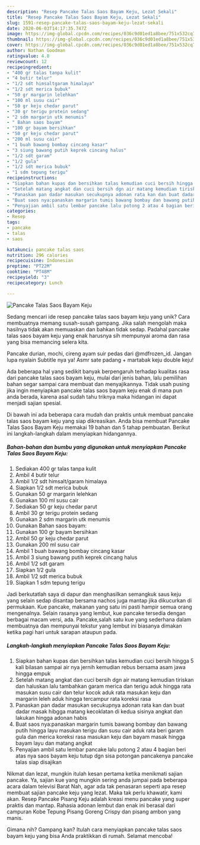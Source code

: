 ```yaml
---
description: "Resep Pancake Talas Saos Bayam Keju, Lezat Sekali"
title: "Resep Pancake Talas Saos Bayam Keju, Lezat Sekali"
slug: 1591-resep-pancake-talas-saos-bayam-keju-lezat-sekali
date: 2020-06-03T14:17:35.747Z
image: https://img-global.cpcdn.com/recipes/036c9d01ed1a8bee/751x532cq70/pancake-talas-saos-bayam-keju-foto-resep-utama.jpg
thumbnail: https://img-global.cpcdn.com/recipes/036c9d01ed1a8bee/751x532cq70/pancake-talas-saos-bayam-keju-foto-resep-utama.jpg
cover: https://img-global.cpcdn.com/recipes/036c9d01ed1a8bee/751x532cq70/pancake-talas-saos-bayam-keju-foto-resep-utama.jpg
author: Nathan Goodman
ratingvalue: 4.8
reviewcount: 12
recipeingredient:
- "400 gr talas tanpa kulit"
- "4 butir telur"
- "1/2 sdt himsaltgaram himalaya"
- "1/2 sdt merica bubuk"
- "50 gr margarin lelehkan"
- "100 ml susu cair"
- "50 gr keju chedar parut"
- "30 gr terigu protein sedang"
- "2 sdm margarin utk menumis"
- " Bahan saos bayam"
- "100 gr bayam bersihkan"
- "50 gr keju chedar parut"
- "200 ml susu cair"
- "1 buah bawang bombay cincang kasar"
- "3 siung bawang putih keprek cincang halus"
- "1/2 sdt garam"
- "1/2 gula"
- "1/2 sdt merica bubuk"
- "1 sdm tepung terigu"
recipeinstructions:
- "Siapkan bahan kupas dan bersihkan talas kemudian cuci bersih hingga 5 kali bilasan sampai air nya jernih kemudian rebus bersama asam jawa hingga empuk"
- "Setelah matang angkat dan cuci bersih dgn air matang kemudian tiriskan dan haluskan lalu tambahkan garam merica dan terigu aduk hingga rata masukan susu cair dan telur kocok aduk rata masukan keju dan margarin leleh aduk hingga tercampur rata koreksi rasa"
- "Panaskan pan dadar masukan secukupnya adonan rata kan dan buat dadar masak hibgga matang kecoklatan di kedua sisinya angkat dan lakukan hingga adonan habis"
- "Buat saos nya:panaskan margarin tumis bawang bombay dan bawang putih hingga layu masukan terigu dan susu cair aduk rata beri garam gula dan merica koreksi rasa masukan keju dan bayam masak hingga bayam layu dan matang angkat"
- "Penyajian ambil satu lembar pancake lalu potong 2 atau 4 bagian beri atas nya saos bayam keju tutup dgn sisa potongan pancakenya pancake talas siap disajikan"
categories:
- Resep
tags:
- pancake
- talas
- saos

katakunci: pancake talas saos 
nutrition: 296 calories
recipecuisine: Indonesian
preptime: "PT22M"
cooktime: "PT48M"
recipeyield: "3"
recipecategory: Lunch

---
```



![Pancake Talas Saos Bayam Keju](https://img-global.cpcdn.com/recipes/036c9d01ed1a8bee/751x532cq70/pancake-talas-saos-bayam-keju-foto-resep-utama.jpg)

Sedang mencari ide resep pancake talas saos bayam keju yang unik? Cara membuatnya memang susah-susah gampang. Jika salah mengolah maka hasilnya tidak akan memuaskan dan bahkan tidak sedap. Padahal pancake talas saos bayam keju yang enak harusnya sih mempunyai aroma dan rasa yang bisa memancing selera kita.

Pancake durian, mochi, cireng ayam suir pedas dari @mdfrozen_id. Jangan lupa nyalain Subtitle nya ya! Asmr sate padang + martabak keju double keju!

Ada beberapa hal yang sedikit banyak berpengaruh terhadap kualitas rasa dari pancake talas saos bayam keju, mulai dari jenis bahan, lalu pemilihan bahan segar sampai cara membuat dan menyajikannya. Tidak usah pusing jika ingin menyiapkan pancake talas saos bayam keju enak di mana pun anda berada, karena asal sudah tahu triknya maka hidangan ini dapat menjadi sajian spesial.


Di bawah ini ada beberapa cara mudah dan praktis untuk membuat pancake talas saos bayam keju yang siap dikreasikan. Anda bisa membuat Pancake Talas Saos Bayam Keju memakai 19 bahan dan 5 tahap pembuatan. Berikut ini langkah-langkah dalam menyiapkan hidangannya.

<!--inarticleads1-->

##### Bahan-bahan dan bumbu yang digunakan untuk menyiapkan Pancake Talas Saos Bayam Keju:

1. Sediakan 400 gr talas tanpa kulit
1. Ambil 4 butir telur
1. Ambil 1/2 sdt himsalt/garam himalaya
1. Siapkan 1/2 sdt merica bubuk
1. Gunakan 50 gr margarin lelehkan
1. Gunakan 100 ml susu cair
1. Sediakan 50 gr keju chedar parut
1. Ambil 30 gr terigu protein sedang
1. Gunakan 2 sdm margarin utk menumis
1. Gunakan  Bahan saos bayam:
1. Gunakan 100 gr bayam bersihkan
1. Ambil 50 gr keju chedar parut
1. Gunakan 200 ml susu cair
1. Ambil 1 buah bawang bombay cincang kasar
1. Ambil 3 siung bawang putih keprek cincang halus
1. Ambil 1/2 sdt garam
1. Siapkan 1/2 gula
1. Ambil 1/2 sdt merica bubuk
1. Siapkan 1 sdm tepung terigu


Jadi berkutatlah saya di dapur dan menghasilkan semangkuk saus keju yang selain sedap disantap bersama nachos juga mantap jika dikucurkan di permukaan. Kue pancake, makanan yang satu ini pasti hampir semua orang mengenalnya. Selain rasanya yang lembut, kue pancake tersedia dengan berbagai macam versi, ada. Pancake,salah satu kue yang sederhana dalam membuatnya dan mempunyai tekstur yang lembut ini biasanya dimakan ketika pagi hari untuk sarapan ataupun pada. 

<!--inarticleads2-->

##### Langkah-langkah menyiapkan Pancake Talas Saos Bayam Keju:

1. Siapkan bahan kupas dan bersihkan talas kemudian cuci bersih hingga 5 kali bilasan sampai air nya jernih kemudian rebus bersama asam jawa hingga empuk
1. Setelah matang angkat dan cuci bersih dgn air matang kemudian tiriskan dan haluskan lalu tambahkan garam merica dan terigu aduk hingga rata masukan susu cair dan telur kocok aduk rata masukan keju dan margarin leleh aduk hingga tercampur rata koreksi rasa
1. Panaskan pan dadar masukan secukupnya adonan rata kan dan buat dadar masak hibgga matang kecoklatan di kedua sisinya angkat dan lakukan hingga adonan habis
1. Buat saos nya:panaskan margarin tumis bawang bombay dan bawang putih hingga layu masukan terigu dan susu cair aduk rata beri garam gula dan merica koreksi rasa masukan keju dan bayam masak hingga bayam layu dan matang angkat
1. Penyajian ambil satu lembar pancake lalu potong 2 atau 4 bagian beri atas nya saos bayam keju tutup dgn sisa potongan pancakenya pancake talas siap disajikan


Nikmat dan lezat, mungkin itulah kesan pertama ketika menikmati sajian pancake. Ya, sajian kue yang mungkin sering anda jumpai pada beberapa acara dalam televisi Barat Nah, agar ada tak penasaran seperti apa resep membuat sajian pancake keju yang lezat. Maka tak perlu khawatir, kami akan. Resep Pancake Pisang Keju adalah kreasi menu pancake yang super praktis dan mantap. Rahasia adonan lembut dan enak ini berasal dari campuran Kobe Tepung Pisang Goreng Crispy dan pisang ambon yang manis. 

Gimana nih? Gampang kan? Itulah cara menyiapkan pancake talas saos bayam keju yang bisa Anda praktikkan di rumah. Selamat mencoba!
